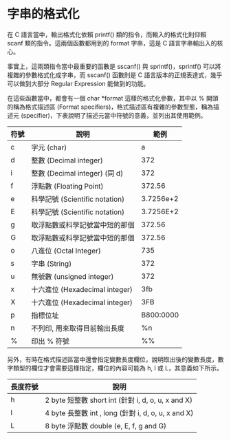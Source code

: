 # 字串的格式化

在 C 語言當中，輸出格式化依賴 printf() 類的指令，而輸入的格式化則仰賴 scanf 類的指令。這兩個函數都用到的 format 字串，這是 C 語言字串輸出入的核心。

事實上，這兩類指令當中最重要的函數是 sscanf() 與 sprintf()，sprintf() 可以將複雜的參數格式化成字串，而 sscanf() 函數則是 C 語言版本的正規表達式，幾乎可以做到大部分 Regular Expression 能做到的功能。

在這些函數當中，都會有一個 char *format 這樣的格式化參數，其中以 % 開頭的稱為格式描述區 (Format specifiers)，格式描述區有複雜的參數型態，稱為描述元 (specifier)，下表說明了描述元當中符號的意義，並列出其使用範例。

| 符號 | 說明                           | 範例      |
|------|--------------------------------|-----------|
| c    | 字元 (char)                    | a         |
| d    | 整數 (Decimal integer)         | 372       |
| i    | 整數 (Decimal integer) (同 d)  | 372       |
| f    | 浮點數 (Floating Point)        | 372.56    |
| e    | 科學記號 (Scientific notation) | 3.7256e+2 |
| E    | 科學記號 (Scientific notation) | 3.7256E+2 |
| g    | 取浮點數或科學記號當中短的那個 | 372.56    |
| G    | 取浮點數或科學記號當中短的那個 | 372.56    |
| o    | 八進位 (Octal Integer)         | 735       |
| s    | 字串 (String)                  | 372       |
| u    | 無號數 (unsigned integer)      | 372       |
| x    | 十六進位 (Hexadecimal integer) | 3fb       |
| X    | 十六進位 (Hexadecimal integer) | 3FB       |
| p    | 指標位址                       | B800:0000 |
| n    | 不列印, 用來取得目前輸出長度   | %n        |
| %    | 印出 % 符號                    | %%        |

另外，有時在格式描述區當中還會指定變數長度欄位，說明取出後的變數長度，數字類型的欄位才會需要這樣指定，欄位的內容可能為 h, l 或 L，其意義如下所示。

| 長度符號 | 說明                                                |
|----------|-----------------------------------------------------|
| h        | 2 byte 短整數 short int (針對 i, d, o, u, x and X)  |
| l        | 4 byte 長整數 int , long (針對 i, d, o, u, x and X) |
| L        | 8 byte 浮點數 double (e, E, f, g and G)             |